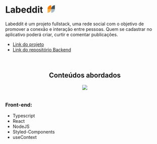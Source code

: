 # Labeddit&nbsp;&nbsp;<img src="https://github.com/felipelimars/labeddit-frontend/blob/main/labeddit/src/assets/minilogo.png" alt="Mini Logo" width="25" height="25" style="margin-right: 10px;">

Labeddit é um projeto fullstack, uma rede social com o objetivo de promover a conexão e interação entre pessoas. Quem se cadastrar no aplicativo poderá criar, curtir e comentar publicações.


- [Link do projeto](https://labeddit-social.surge.sh/)
- [Link do repositório Backend](https://github.com/felipelimars/labeddit-backend)


<br>

<h2 align="center">Conteúdos abordados</h2>
<p align="center">
  <a href="https://skillicons.dev" style="display: flex; justify-content: center;">
    <img src="https://skillicons.dev/icons?i=styledcomponents,nodejs,typescript,react,vite" style="height: 30px;"/>
  </a>
</p>


### Front-end: 


- Typescript 
- React 
- NodeJS 
- Styled-Components
- useContext
